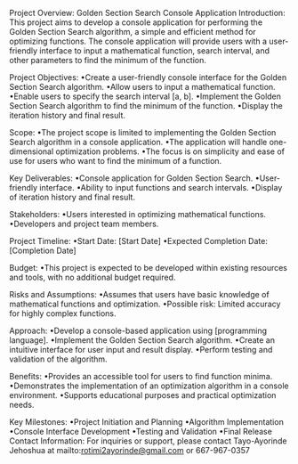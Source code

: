 Project Overview: Golden Section Search Console Application
Introduction: This project aims to develop a console application for performing the Golden Section Search algorithm, a simple and efficient method for optimizing functions. The console application will provide users with a user-friendly interface to input a mathematical function, search interval, and other parameters to find the minimum of the function.

Project Objectives:
•Create a user-friendly console interface for the Golden Section Search algorithm.
•Allow users to input a mathematical function.
•Enable users to specify the search interval [a, b].
•Implement the Golden Section Search algorithm to find the minimum of the function.
•Display the iteration history and final result.


Scope:
•The project scope is limited to implementing the Golden Section Search algorithm in a console application.
•The application will handle one-dimensional optimization problems.
•The focus is on simplicity and ease of use for users who want to find the minimum of a function.

Key Deliverables:
•Console application for Golden Section Search.
•User-friendly interface.
•Ability to input functions and search intervals.
•Display of iteration history and final result.


Stakeholders:
•Users interested in optimizing mathematical functions.
•Developers and project team members.


Project Timeline:
•Start Date: [Start Date]
•Expected Completion Date: [Completion Date]


Budget:
•This project is expected to be developed within existing resources and tools, with no additional budget required.


Risks and Assumptions:
•Assumes that users have basic knowledge of mathematical functions and optimization.
•Possible risk: Limited accuracy for highly complex functions.


Approach:
•Develop a console-based application using [programming language].
•Implement the Golden Section Search algorithm.
•Create an intuitive interface for user input and result display.
•Perform testing and validation of the algorithm.


Benefits:
•Provides an accessible tool for users to find function minima.
•Demonstrates the implementation of an optimization algorithm in a console environment.
•Supports educational purposes and practical optimization needs.


Key Milestones:
•Project Initiation and Planning
•Algorithm Implementation
•Console Interface Development
•Testing and Validation
•Final Release
Contact Information: For inquiries or support, please contact Tayo-Ayorinde Jehoshua at mailto:rotimi2ayorinde@gmail.com or 667-967-0357
